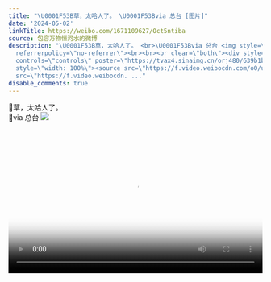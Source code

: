 ```yaml
---
title: "\U0001F53B草，太哈人了。 \U0001F53Bvia 总台 [图片]"
date: '2024-05-02'
linkTitle: https://weibo.com/1671109627/Oct5ntiba
source: 包容万物恒河水的微博
description: "\U0001F53B草，太哈人了。 <br>\U0001F53Bvia 总台 <img style=\"\" src=\"https://tvax1.sinaimg.cn/large/639b1bfbgy1hpbk62a4z1j20zu11ogsd.jpg\"
  referrerpolicy=\"no-referrer\"><br><br><br clear=\"both\"><div style=\"clear: both\"></div><video
  controls=\"controls\" poster=\"https://tvax4.sinaimg.cn/orj480/639b1bfbgy1hpbk65awynj20g008w0v8.jpg\"
  style=\"width: 100%\"><source src=\"https://f.video.weibocdn.com/o0/ur8pyptZlx08exY8sKJG010412009aRh0E010.mp4?label=mp4_hd&amp;template=576x320.25.0&amp;ori=0&amp;ps=1CwnkDw1GXwCQx&amp;Expires=1714690784&amp;ssig=welZymPX4j&amp;KID=unistore,video\"><source
  src=\"https://f.video.weibocdn. ..."
disable_comments: true
---
```

🔻草，太哈人了。 <br>🔻via 总台 <img style="" src="https://tvax1.sinaimg.cn/large/639b1bfbgy1hpbk62a4z1j20zu11ogsd.jpg" referrerpolicy="no-referrer"><br><br><br clear="both"><div style="clear: both"></div><video controls="controls" poster="https://tvax4.sinaimg.cn/orj480/639b1bfbgy1hpbk65awynj20g008w0v8.jpg" style="width: 100%"><source src="https://f.video.weibocdn.com/o0/ur8pyptZlx08exY8sKJG010412009aRh0E010.mp4?label=mp4_hd&amp;template=576x320.25.0&amp;ori=0&amp;ps=1CwnkDw1GXwCQx&amp;Expires=1714690784&amp;ssig=welZymPX4j&amp;KID=unistore,video"><source src="https://f.video.weibocdn. ...